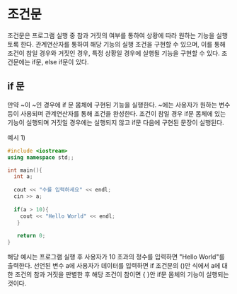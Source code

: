 # 조건문

조건문은 프로그램 실행 중 참과 거짓의 여부를 통하여 상황에 따라 원하는 기능을 실행토록 한다. 관계연산자를 통하여 해당 기능의 실행 조건을 구현할 수 있으며, 이를 통해 조건이 참일 경우와
거짓인 경우, 특정 상황일 경우에 실행될 기능을 구현할 수 있다. 조건문에는 if문, else if문이 있다.

## if 문

만약 ~이 ~인 경우에 if 문 몸체에 구현된 기능을 실행한다. ~에는 사용자가 원하는 변수 등이 사용되며 관계연산자를 통해 조건을 완성한다. 조건이 참일 경우 if문 몸체에 있는 기능이 실행되며
거짓일 경우에는 실행되지 않고 if문 다음에 구현된 문장이 실행된다.

예시 1)
```c++
#include <iostream>
using namespace std;;

int main(){
  int a;
  
  cout << "수를 입력하세요" << endl;
  cin >> a;
  
  if(a > 10){
    cout << "Hello World" << endl;
   }
   
   return 0;
}
```

해당 예시는 프로그램 실행 후 사용자가 10 초과의 정수를 입력하면 "Hello World"를 출력한다. 선언된 변수 a에 사용자가 데이터를 입력하면 if 조건문의 ()안 식에서 a에 대한 조건의 참과
거짓을 판별한 후 해당 조건이 참이면 { }안 if문 몸체의 기능이 실행되는 것이다.
